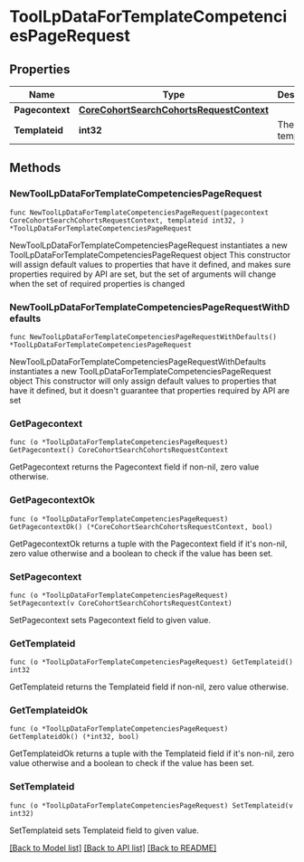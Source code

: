 # ToolLpDataForTemplateCompetenciesPageRequest

## Properties

Name | Type | Description | Notes
------------ | ------------- | ------------- | -------------
**Pagecontext** | [**CoreCohortSearchCohortsRequestContext**](CoreCohortSearchCohortsRequestContext.md) |  | 
**Templateid** | **int32** | The template id | 

## Methods

### NewToolLpDataForTemplateCompetenciesPageRequest

`func NewToolLpDataForTemplateCompetenciesPageRequest(pagecontext CoreCohortSearchCohortsRequestContext, templateid int32, ) *ToolLpDataForTemplateCompetenciesPageRequest`

NewToolLpDataForTemplateCompetenciesPageRequest instantiates a new ToolLpDataForTemplateCompetenciesPageRequest object
This constructor will assign default values to properties that have it defined,
and makes sure properties required by API are set, but the set of arguments
will change when the set of required properties is changed

### NewToolLpDataForTemplateCompetenciesPageRequestWithDefaults

`func NewToolLpDataForTemplateCompetenciesPageRequestWithDefaults() *ToolLpDataForTemplateCompetenciesPageRequest`

NewToolLpDataForTemplateCompetenciesPageRequestWithDefaults instantiates a new ToolLpDataForTemplateCompetenciesPageRequest object
This constructor will only assign default values to properties that have it defined,
but it doesn't guarantee that properties required by API are set

### GetPagecontext

`func (o *ToolLpDataForTemplateCompetenciesPageRequest) GetPagecontext() CoreCohortSearchCohortsRequestContext`

GetPagecontext returns the Pagecontext field if non-nil, zero value otherwise.

### GetPagecontextOk

`func (o *ToolLpDataForTemplateCompetenciesPageRequest) GetPagecontextOk() (*CoreCohortSearchCohortsRequestContext, bool)`

GetPagecontextOk returns a tuple with the Pagecontext field if it's non-nil, zero value otherwise
and a boolean to check if the value has been set.

### SetPagecontext

`func (o *ToolLpDataForTemplateCompetenciesPageRequest) SetPagecontext(v CoreCohortSearchCohortsRequestContext)`

SetPagecontext sets Pagecontext field to given value.


### GetTemplateid

`func (o *ToolLpDataForTemplateCompetenciesPageRequest) GetTemplateid() int32`

GetTemplateid returns the Templateid field if non-nil, zero value otherwise.

### GetTemplateidOk

`func (o *ToolLpDataForTemplateCompetenciesPageRequest) GetTemplateidOk() (*int32, bool)`

GetTemplateidOk returns a tuple with the Templateid field if it's non-nil, zero value otherwise
and a boolean to check if the value has been set.

### SetTemplateid

`func (o *ToolLpDataForTemplateCompetenciesPageRequest) SetTemplateid(v int32)`

SetTemplateid sets Templateid field to given value.



[[Back to Model list]](../README.md#documentation-for-models) [[Back to API list]](../README.md#documentation-for-api-endpoints) [[Back to README]](../README.md)


